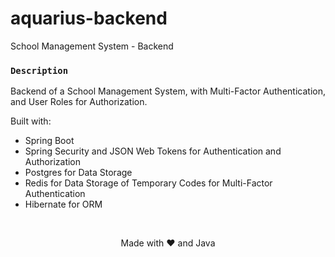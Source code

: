 # aquarius-backend
School Management System - Backend

### ``Description``
Backend of a School Management System, with Multi-Factor Authentication, and User Roles for Authorization.
  
Built with:

- Spring Boot  
- Spring Security and JSON Web Tokens for Authentication and Authorization
- Postgres for Data Storage
- Redis for Data Storage of Temporary Codes for Multi-Factor Authentication
- Hibernate for ORM 



<br>
<p align="center">
Made with ❤️ and Java
</p>
